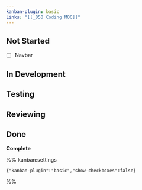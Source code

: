 ```yaml
---
kanban-plugin: basic
Links: "[[_050 Coding MOC]]"
---
```


## Not Started

- [ ] Navbar


## In Development



## Testing



## Reviewing



## Done

**Complete**




%% kanban:settings
```
{"kanban-plugin":"basic","show-checkboxes":false}
```
%%